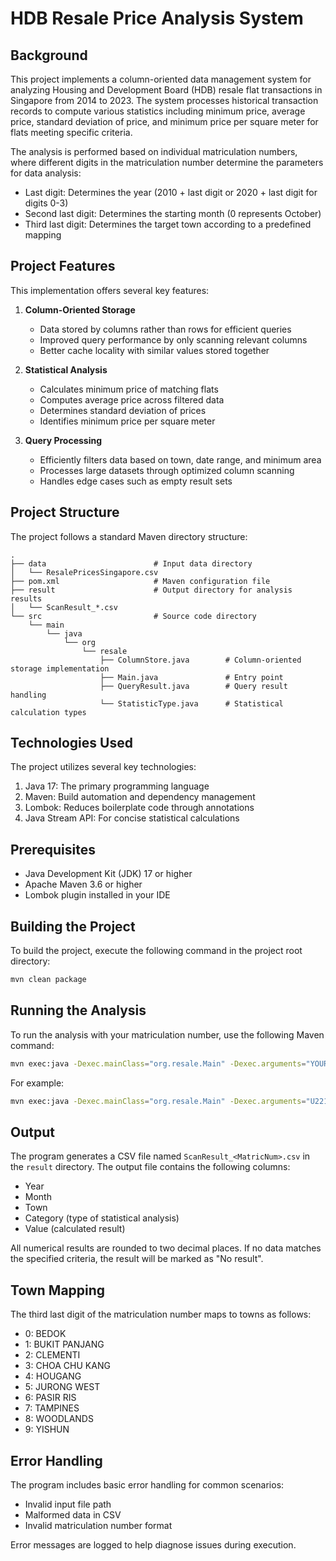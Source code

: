 # HDB Resale Price Analysis System

## Background

This project implements a column-oriented data management system for analyzing Housing and Development Board (HDB) resale flat transactions in Singapore from 2014 to 2023. The system processes historical transaction records to compute various statistics including minimum price, average price, standard deviation of price, and minimum price per square meter for flats meeting specific criteria.

The analysis is performed based on individual matriculation numbers, where different digits in the matriculation number determine the parameters for data analysis:
- Last digit: Determines the year (2010 + last digit or 2020 + last digit for digits 0-3)
- Second last digit: Determines the starting month (0 represents October)
- Third last digit: Determines the target town according to a predefined mapping

## Project Features

This implementation offers several key features:

1. **Column-Oriented Storage**
   - Data stored by columns rather than rows for efficient queries
   - Improved query performance by only scanning relevant columns
   - Better cache locality with similar values stored together

2. **Statistical Analysis**
   - Calculates minimum price of matching flats
   - Computes average price across filtered data
   - Determines standard deviation of prices
   - Identifies minimum price per square meter

3. **Query Processing**
   - Efficiently filters data based on town, date range, and minimum area
   - Processes large datasets through optimized column scanning
   - Handles edge cases such as empty result sets

## Project Structure

The project follows a standard Maven directory structure:

```
.
├── data                        # Input data directory
│   └── ResalePricesSingapore.csv
├── pom.xml                     # Maven configuration file
├── result                      # Output directory for analysis results
│   └── ScanResult_*.csv
└── src                         # Source code directory
    └── main
        └── java
            └── org
                └── resale
                    ├── ColumnStore.java        # Column-oriented storage implementation
                    ├── Main.java               # Entry point
                    ├── QueryResult.java        # Query result handling
                    └── StatisticType.java      # Statistical calculation types
```

## Technologies Used

The project utilizes several key technologies:

1. Java 17: The primary programming language
2. Maven: Build automation and dependency management
3. Lombok: Reduces boilerplate code through annotations
4. Java Stream API: For concise statistical calculations

## Prerequisites

- Java Development Kit (JDK) 17 or higher
- Apache Maven 3.6 or higher
- Lombok plugin installed in your IDE

## Building the Project

To build the project, execute the following command in the project root directory:

```bash
mvn clean package
```

## Running the Analysis

To run the analysis with your matriculation number, use the following Maven command:

```bash
mvn exec:java -Dexec.mainClass="org.resale.Main" -Dexec.arguments="YOUR_MATRIC_NUMBER"
```

For example:
```bash
mvn exec:java -Dexec.mainClass="org.resale.Main" -Dexec.arguments="U2211641C"
```

## Output

The program generates a CSV file named `ScanResult_<MatricNum>.csv` in the `result` directory. The output file contains the following columns:
- Year
- Month
- Town
- Category (type of statistical analysis)
- Value (calculated result)

All numerical results are rounded to two decimal places. If no data matches the specified criteria, the result will be marked as "No result".

## Town Mapping

The third last digit of the matriculation number maps to towns as follows:
- 0: BEDOK
- 1: BUKIT PANJANG
- 2: CLEMENTI
- 3: CHOA CHU KANG
- 4: HOUGANG
- 5: JURONG WEST
- 6: PASIR RIS
- 7: TAMPINES
- 8: WOODLANDS
- 9: YISHUN

## Error Handling

The program includes basic error handling for common scenarios:
- Invalid input file path
- Malformed data in CSV
- Invalid matriculation number format

Error messages are logged to help diagnose issues during execution.